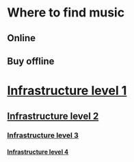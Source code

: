 <!-- TITLE: Music -->
<!-- SUBTITLE: A quick summary of Music -->

# Where to find music

## Online

## Buy offline


# [Infrastructure level 1](./infrastructure)
## [Infrastructure level 2](./infrastructure)
### [Infrastructure level 3](./infrastructure)
#### [Infrastructure level 4](./infrastructure)
